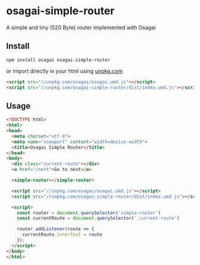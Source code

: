 # osagai-simple-router
A simple and tiny (520 Byte) router implemented with Osagai

## Install

```
npm install osagai osagai-simple-router
```

or import directly in your html using [unpkg.com](http://unpkg.com)

```html
<script src="//unpkg.com/osagai/osagai.umd.js"></script>
<script src="//unpkg.com/osagai-simple-router/dist/index.umd.js"></script>
```


## Usage

```html
<!DOCTYPE html>
<html>
<head>
  <meta charset="utf-8">
  <meta name="viewport" content="width=device-width">
  <title>Osagai Simple Router</title>
</head>
<body>
  <div class="current-route"></div>
  <a href="/next">Go to next</a>

  <simple-router></simple-router>

  <script src="//unpkg.com/osagai/osagai.umd.js"></script>
  <script src="//unpkg.com/osagai-simple-router/dist/index.umd.js"></script>

  <script>
    const router = document.querySelector('simple-router')
    const currentRoute = document.querySelector('.current-route')

    router.addListener(route => {
      currentRoute.innerText = route
    });
  </script>
</body>
</html>
```
